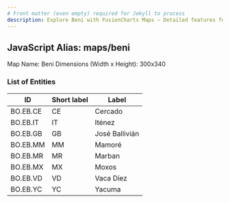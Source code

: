 ```yaml
---
# Front matter (even empty) required for Jekyll to process
description: Explore Beni with FusionCharts Maps – Detailed features for seamless integration. Try now & enhance your data visualization today! 
---
```


## JavaScript Alias: maps/beni

Map Name: Beni
Dimensions (Width x Height): 300x340





### List of Entities

ID | Short label | Label
---|---|---|
BO.EB.CE|CE|Cercado
BO.EB.IT|IT|Iténez
BO.EB.GB|GB|José Ballivián
BO.EB.MM|MM|Mamoré
BO.EB.MR|MR|Marban
BO.EB.MX|MX|Moxos
BO.EB.VD|VD|Vaca Díez
BO.EB.YC|YC|Yacuma